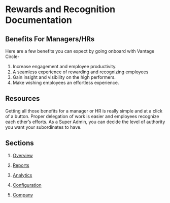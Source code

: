 		  
# Rewards and Recognition Documentation

## Benefits For Managers/HRs

Here are a few benefits you can expect by going onboard with Vantage Circle-
<ol>
  <li>Increase engagement and employee productivity.</li>
  
  <li>A seamless experience of rewarding and recognizing employees</li>
  
  <li>Gain insight and visibility on the high performers.</li>
  
  <li>Make wishing employees an effortless experience.</li>
  
  </ol>


## Resources

Getting all those benefits for a manager or HR is really simple and at a click of a button. Proper delegation of work is easier and employees recognize each other’s efforts. As a Super Admin, you can decide the level of authority you want your subordinates to have.

## Sections
 
1. <a href="https://vcadmin0001.github.io/Overview/" target="_blank">Overview</a>

2. <a href="https://vcadmin0001.github.io/Reports/" target="_blank">Reports</a>

3. <a href="https://vcadmin0001.github.io/Analytics/" target="_blank">Analytics</a>

4. <a href="https://vcadmin0001.github.io/Configuration/" target="_blank">Configuration</a>

5. <a href="https://vcadmin0001.github.io/Company/" target="_blank">Company</a>

          


